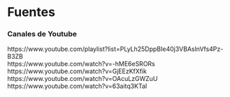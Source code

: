 <h1>Fuentes</h1>
<h3> Canales de Youtube</h3>
https://www.youtube.com/playlist?list=PLyLh25DppBIe40j3VBAslnVfs4Pz-B3ZB
<br>
https://www.youtube.com/watch?v=-hME6eSRORs
<br>
https://www.youtube.com/watch?v=GjEEzKfXfik
<br>
https://www.youtube.com/watch?v=OAcuLzGWZuU
<br>
https://www.youtube.com/watch?v=63aitq3KTaI

